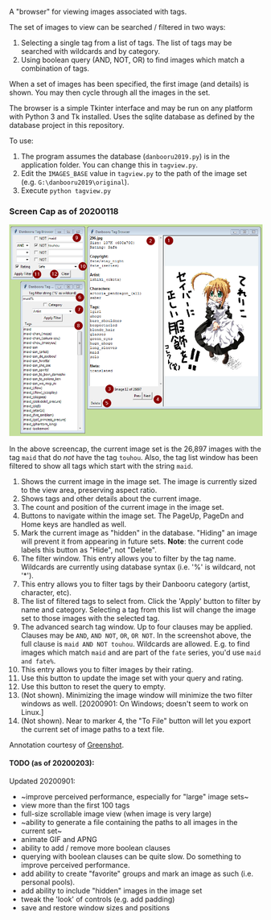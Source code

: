 
A "browser" for viewing images associated with tags.

The set of images to view can be searched / filtered in two ways:
1. Selecting a single tag from a list of tags. The list of tags may be searched with wildcards and by category.
2. Using boolean query (AND, NOT, OR) to find images which match a combination of tags.

When a set of images has been specified, the first image (and details) is shown. You may then cycle through all
the images in the set.

The browser is a simple Tkinter interface and may be run on any platform with Python 3 and Tk installed. Uses the sqlite 
database as defined by the database project in this repository.

To use:
1. The program assumes the database (`danbooru2019.py`) is in the application folder. You can change this in `tagview.py`.
2. Edit the `IMAGES_BASE` value in `tagview.py` to the path of the image set (e.g. `G:\danbooru2019\original`).
3. Execute `python tagview.py`

### Screen Cap as of 20200118

![annotated screen cap](screencap_anno.png)

In the above screencap, the current image set is the 26,897 images with the tag `maid` that do _not_ have the tag `touhou`. Also, 
the tag list window has been filtered to show all tags which start with the string `maid`.

1. Shows the current image in the image set. The image is currently sized to the view area, preserving aspect ratio.
2. Shows tags and other details about the current image.
3. The count and position of the current image in the image set.
4. Buttons to navigate within the image set. The PageUp, PageDn and Home keys are handled as well.
5. Mark the current image as "hidden" in the database. "Hiding" an image will prevent it from appearing in future sets. **Note**: 
the current code labels this button as "Hide", not "Delete".
6. The filter window. This entry allows you to filter by the tag name. Wildcards are currently
   using database syntax (i.e. '%' is wildcard, not '*').
7. This entry allows you to filter tags by their Danbooru category (artist, character, etc).
8. The list of filtered tags to select from. Click the 'Apply' button to filter by name and category. Selecting a tag
   from this list will change the image set to those images with the selected tag.
9. The advanced search tag window. Up to four clauses may be applied. Clauses may be `AND`, `AND NOT`, `OR`, `OR NOT`.
   In the screenshot above, the full clause is `maid AND NOT touhou`. Wildcards are allowed. E.g. to find images which match 
   `maid` and are part of the `fate` series, you'd use `maid and fate%`.
10. This entry allows you to filter images by their rating.
11. Use this button to update the image set with your query and rating.
12. Use this button to reset the query to empty.
13. (Not shown). Minimizing the image window will minimize the two filter windows as well. [20200901: On Windows; doesn't seem to work on Linux.]
14. (Not shown). Near to marker 4, the "To File" button will let you export the current set of image paths to a text file.

Annotation courtesy of [Greenshot](https://getgreenshot.org/).

#### TODO (as of 20200203):
Updated 20200901:
- ~improve perceived performance, especially for "large" image sets~
- view more than the first 100 tags
- full-size scrollable image view (when image is very large)
- ~ability to generate a file containing the paths to all images in the current set~
- animate GIF and APNG
- ability to add / remove more boolean clauses
- querying with boolean clauses can be quite slow. Do something to improve perceived performance.
- add ability to create "favorite" groups and mark an image as such (i.e. personal pools).
- add ability to include "hidden" images in the image set
- tweak the 'look' of controls (e.g. add padding)
- save and restore window sizes and positions
